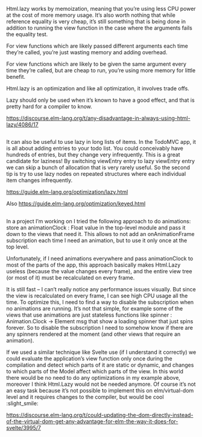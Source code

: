 Html.lazy works by memoization, meaning that you’re using less CPU power at the cost of more memory usage. It’s also worth nothing that while reference equality is very cheap, it’s still something that is being done in addition to running the view function in the case where the arguments fails the equality test.

For view functions which are likely passed different arguments each time they’re called, you’re just wasting memory and adding overhead.

For view functions which are likely to be given the same argument every time they’re called, but are cheap to run, you’re using more memory for little benefit.

Html.lazy is an optimization and like all optimization, it involves trade offs.

Lazy should only be used when it’s known to have a good effect, and that is pretty hard for a compiler to know.

https://discourse.elm-lang.org/t/any-disadvantage-in-always-using-html-lazy/4086/17

##

It can also be useful to use lazy in long lists of items. In the TodoMVC app, it is all about adding entries to your todo list. You could conceivably have hundreds of entries, but they change very infrequently. This is a great candidate for laziness! By switching viewEntry entry to lazy viewEntry entry we can skip a bunch of allocation that is very rarely useful. So the second tip is try to use lazy nodes on repeated structures where each individual item changes infrequently.

https://guide.elm-lang.org/optimization/lazy.html

Also https://guide.elm-lang.org/optimization/keyed.html

##

In a project I’m working on I tried the following approach to do animations: store an animationClock : Float value in the top-level module and pass it down to the views that need it. This allows to not add an onAnimationFrame subscription each time I need an animation, but to use it only once at the top level.

Unfortunately, if I need animations everywhere and pass animationClock to most of the parts of the app, this approach basically makes Html.Lazy useless (because the value changes every frame), and the entire view tree (or most of it) must be recalculated on every frame.

It is still fast – I can’t really notice any performance issues visually. But since the view is recalculated on every frame, I can see high CPU usage all the time. To optimize this, I need to find a way to disable the subscription when no animations are running. It’s not that simple, for example some of the views that use animations are just stateless functions like spinner : Animation.Clock -> Element msg that show a loading spinner that just spins forever. So to disable the subscription I need to somehow know if there are any spinners rendered at the moment (and other views that require an animation).

If we used a similar technique like Svelte use (if I understand it correctly) we could evaluate the application’s view function only once during the compilation and detect which parts of it are static or dynamic, and changes to which parts of the Model affect which parts of the view. In this world there would be no need to do any optimizations in my example above, moreover I think Html.Lazy would not be needed anymore. Of course it’s not an easy task because it’s not possible to implement this on elm/virtual-dom level and it requires changes to the compiler, but would be cool :slight_smile:

https://discourse.elm-lang.org/t/could-updating-the-dom-directly-instead-of-the-virtual-dom-get-any-advantage-for-elm-the-way-it-does-for-svelte/3995/7
